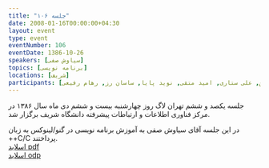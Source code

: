 ```yaml
---
title: "جلسه ۱۰۶"
date: 2008-01-16T00:00:00+04:30
layout: event
type: event
eventNumber: 106
eventDate: 1386-10-26
speakers: [سیاوش صفی]
topics: [برنامه نویسی]
locations: [شریف]
participants: [امیل صدق, عباس اسماعیلی, سیاوش صفی, بهنام بهجت مرندی, آرمن باغومیان, حمیدرضا داوودی, نوید عبدی, بهنام توکلی کرمانی, اشکان قاسمی, خدایار عطاری, سعید تقوی, فرزاد صداقت بین, علی ستاری, امید متقی, نوید پایا, ساسان رز, رهام رفیعی]
---
```

جلسه یکصد و ششم تهران لاگ روز چهارشنبه بیست و ششم دی ماه سال ۱۳۸۶ در مرکز فناوری اطلاعات و ارتباطات پیشرفته دانشگاه شریف برگزار شد.

در این جلسه آقای سیاوش صفی به آموزش برنامه نویسی در گنو/لینوکس به زبان ++C/C پرداختند.  
[اسلاید pdf](/events/presentations/106/start_programming.pdf)  
[اسلاید odp](/events/presentations/106/start_programming.pdf)